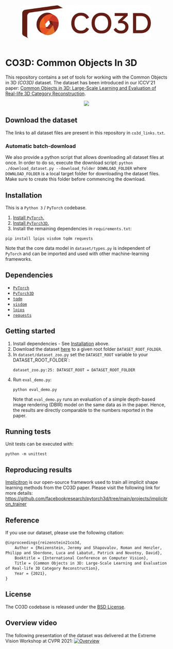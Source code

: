<center>
<img src="./co3d_logo.png" width="400" />
</center>

<br>

CO3D: Common Objects In 3D
==========================

This repository contains a set of tools for working with the Common Objects in 3D <i>(CO3D)</i> dataset.
The dataset has been introduced in our ICCV'21 paper: [Common Objects in 3D: Large-Scale Learning and Evaluation of Real-life 3D Category Reconstruction](https://arxiv.org/abs/2109.00512).

<center>
<img src="./grid.gif" width="800" />
</center>


## Download the dataset
The links to all dataset files are present in this repository in `co3d_links.txt`.


### Automatic batch-download
We also provide a python script that allows downloading all dataset files at once.
In order to do so, execute the download script:
    ```
    python ./download_dataset.py --download_folder DOWNLOAD_FOLDER
    ```
where `DOWNLOAD_FOLDER` is a local target folder for downloading the dataset files.
Make sure to create this folder before commencing the download.


## Installation
This is a `Python 3` / `PyTorch` codebase.
1) [Install `PyTorch`.](https://pytorch.org/)
2) [Install `PyTorch3D`.](https://github.com/facebookresearch/pytorch3d/blob/master/INSTALL.md)
3) Install the remaining dependencies in `requirements.txt`:
```
pip install lpips visdom tqdm requests
```
Note that the core data model in `dataset/types.py` is independent of `PyTorch` and can be imported and used with other machine-learning frameworks.


##  Dependencies
- [`PyTorch`](https://pytorch.org/)
- [`PyTorch3D`](https://github.com/facebookresearch/pytorch3d/blob/master/INSTALL.md)
- [`tqdm`](https://pypi.org/project/tqdm/)
- [`visdom`](https://github.com/facebookresearch/visdom)
- [`lpips`](https://github.com/richzhang/PerceptualSimilarity)
- [`requests`](https://docs.python-requests.org/en/master/)


## Getting started
1. Install dependencies - See [Installation](#installation) above.
2. Download the dataset [here](https://ai.facebook.com/datasets/co3d-downloads/) to a given root folder `DATASET_ROOT_FOLDER`.
3. In `dataset/dataset_zoo.py` set the `DATASET_ROOT` variable to your DATASET_ROOT_FOLDER`:
    ```
    dataset_zoo.py:25: DATASET_ROOT = DATASET_ROOT_FOLDER
    ```
4. Run `eval_demo.py`:
    ```
    python eval_demo.py
    ```
    Note that `eval_demo.py` runs an evaluation of a simple depth-based image rendering (DBIR) model on the same data as in the paper. Hence, the results are directly comparable to the numbers reported in the paper.


## Running tests
Unit tests can be executed with:
```
python -m unittest
```

## Reproducing results
[Implicitron](https://github.com/facebookresearch/pytorch3d/tree/main/projects/implicitron_trainer) is our open-source framework used to train all implicit shape learning methods from the CO3D paper. Please visit the following link for more details:
https://github.com/facebookresearch/pytorch3d/tree/main/projects/implicitron_trainer


## Reference
If you use our dataset, please use the following citation:
```
@inproceedings{reizenstein21co3d,
	Author = {Reizenstein, Jeremy and Shapovalov, Roman and Henzler, Philipp and Sbordone, Luca and Labatut, Patrick and Novotny, David},
	Booktitle = {International Conference on Computer Vision},
	Title = {Common Objects in 3D: Large-Scale Learning and Evaluation of Real-life 3D Category Reconstruction},
	Year = {2021},
}
```


## License
The CO3D codebase is released under the [BSD License](LICENSE).


## Overview video
The following presentation of the dataset was delivered at the Extreme Vision Workshop at CVPR 2021:
[![Overview](https://img.youtube.com/vi/hMx9nzG50xQ/0.jpg)](https://www.youtube.com/watch?v=hMx9nzG50xQ)
